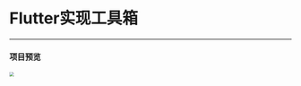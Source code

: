 # Flutter实现工具箱
<hr>

#### 项目预览
<image src="https://s3.bmp.ovh/imgs/2023/04/20/340caa2c5b21b880.png" style="zoom: 50%;"/>
